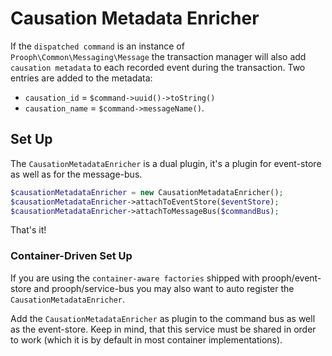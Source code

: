 # Causation Metadata Enricher

If the `dispatched command` is an instance of `Prooph\Common\Messaging\Message` the transaction manager will also add `causation metadata` to each recorded event during the transaction.
Two entries are added to the metadata:
- `causation_id` = `$command->uuid()->toString()`
- `causation_name` = `$command->messageName()`.

## Set Up

The `CausationMetadataEnricher` is a dual plugin, it's a plugin for event-store as well as for the message-bus.

```php
$causationMetadataEnricher = new CausationMetadataEnricher();
$causationMetadataEnricher->attachToEventStore($eventStore);
$causationMetadataEnricher->attachToMessageBus($commandBus);
```

That's it!

### Container-Driven Set Up

If you are using the `container-aware factories` shipped with prooph/event-store and prooph/service-bus you may also
want to auto register the `CausationMetadataEnricher`.

Add the `CausationMetadataEnricher` as plugin to the command bus as well as the event-store.
Keep in mind, that this service must be shared in order to work (which it is by default in most container implementations). 
